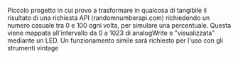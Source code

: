 Piccolo progetto in cui provo a trasformare in qualcosa di tangibile il risultato di una richiesta API (randomnumberapi.com) richiedendo un numero casuale tra 0 e 100 ogni volta, per simulare una percentuale.
Questa viene mappata all'intervallo da 0 a 1023 di analogWrite e "visualizzata" mediante un LED.
Un funzionamento simile sarà richiesto per l'uso con gli strumenti vintage
